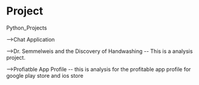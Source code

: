 # Project
Python_Projects

-->Chat Application
        
-->Dr. Semmelweis and the Discovery of Handwashing 
                                -- This is a analysis project.

-->Profiatble App Profile -- this is analysis for the profitable app profile for google play store and ios store
